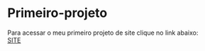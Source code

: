 # Primeiro-projeto <br>
Para acessar o meu primeiro projeto de site clique no link abaixo: <br>
<a href="https://github-marcos.github.io/Primeiro-projeto/" target="_blank" rel="external"> SITE </a>
